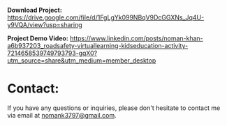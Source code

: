 **Download Project:** https://drive.google.com/file/d/1FgLgYk099NBqV9DcGGXNs_Jq4U-y9VQA/view?usp=sharing

**Project Demo Video:** https://www.linkedin.com/posts/noman-khan-a6b937203_roadsafety-virtuallearning-kidseducation-activity-7214658539749793793-gqX0?utm_source=share&utm_medium=member_desktop

# Contact:
If you have any questions or inquiries, please don't hesitate to contact me via email at nomank3797@gmail.com.
